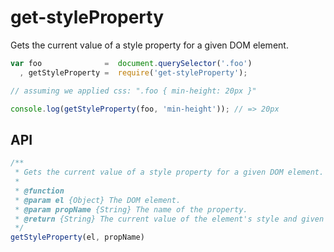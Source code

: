 # get-styleProperty

Gets the current value of a style property for a given DOM element.

```js
var foo              =  document.querySelector('.foo')
  , getStyleProperty =  require('get-styleProperty');

// assuming we applied css: ".foo { min-height: 20px }"

console.log(getStyleProperty(foo, 'min-height')); // => 20px
```

## API

```js
/**
 * Gets the current value of a style property for a given DOM element.
 *
 * @function
 * @param el {Object} The DOM element.
 * @param propName {String} The name of the property.
 * @return {String} The current value of the element's style and given property. 
 */
getStyleProperty(el, propName)
```
